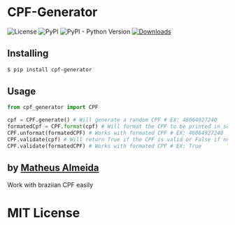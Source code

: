 # CPF-Generator

![License](https://img.shields.io/pypi/l/cpf-generator.svg?style=flat)
![PyPI](https://img.shields.io/pypi/v/cpf-generator.svg)
![PyPI - Python Version](https://img.shields.io/pypi/pyversions/cpf-generator.svg)
[![Downloads](https://pepy.tech/badge/cpf-generator)](https://pepy.tech/project/cpf-generator)

## Installing

```sh
$ pip install cpf-generator
```

## Usage

```py
from cpf_generator import CPF

cpf = CPF.generate() # Will generate a random CPF # EX: 46064927240
formatedCpf = CPF.format(cpf) # Will format the CPF to be printed in some place # EX: 460.649.272-40
CPF.unformat(formatedCPF) # Works with formated CPF # EX: 46064927240
CPF.validate(cpf) # Will return True if the CPF is valid or False if not # EX: True
CPF.validate(formatedCPF) # Works with formated CPF # EX: True
```

## by [Matheus Almeida](https://twitter.com/mat_almeida)

Work with braziian CPF easily

# MIT License
